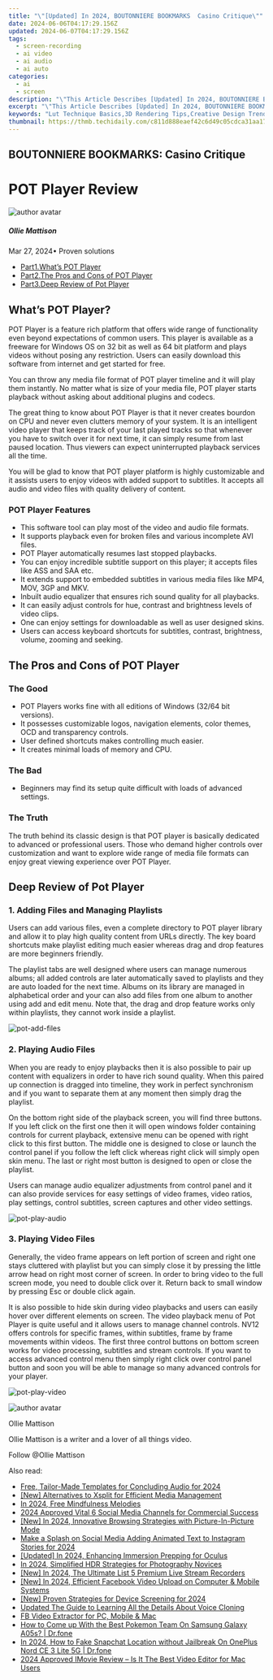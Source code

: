 ```yaml
---
title: "\"[Updated] In 2024, BOUTONNIERE BOOKMARKS  Casino Critique\""
date: 2024-06-06T04:17:29.156Z
updated: 2024-06-07T04:17:29.156Z
tags: 
  - screen-recording
  - ai video
  - ai audio
  - ai auto
categories: 
  - ai
  - screen
description: "\"This Article Describes [Updated] In 2024, BOUTONNIERE BOOKMARKS: Casino Critique\""
excerpt: "\"This Article Describes [Updated] In 2024, BOUTONNIERE BOOKMARKS: Casino Critique\""
keywords: "Lut Technique Basics,3D Rendering Tips,Creative Design Trends,Advanced Lut Usage,Color Grading Fundamentals,Innovative Artwork Creation,Visual Effects Mastery"
thumbnail: https://thmb.techidaily.com/c811d888eaef42c6d49c05cdca31aa1712344b1b90027a29f28c88cf9d7d9505.jpg
---
```


## BOUTONNIERE BOOKMARKS: Casino Critique

# POT Player Review

![author avatar](https://images.wondershare.com/filmora/article-images/ollie-mattison.jpg)

##### Ollie Mattison

 Mar 27, 2024• Proven solutions

* [Part1.What’s POT Player](#part1)
* [Part2.The Pros and Cons of POT Player](#part2)
* [Part3.Deep Review of Pot Player](#part3)

## What’s POT Player?

 POT Player is a feature rich platform that offers wide range of functionality even beyond expectations of common users. This player is available as a freeware for Windows OS on 32 bit as well as 64 bit platform and plays videos without posing any restriction. Users can easily download this software from internet and get started for free.

 You can throw any media file format of POT player timeline and it will play them instantly. No matter what is size of your media file, POT player starts playback without asking about additional plugins and codecs.

 The great thing to know about POT Player is that it never creates bourdon on CPU and never even clutters memory of your system. It is an intelligent video player that keeps track of your last played tracks so that whenever you have to switch over it for next time, it can simply resume from last paused location. Thus viewers can expect uninterrupted playback services all the time.

 You will be glad to know that POT player platform is highly customizable and it assists users to enjoy videos with added support to subtitles. It accepts all audio and video files with quality delivery of content.

### POT Player Features

* This software tool can play most of the video and audio file formats.
* It supports playback even for broken files and various incomplete AVI files.
* POT Player automatically resumes last stopped playbacks.
* You can enjoy incredible subtitle support on this player; it accepts files like ASS and SAA etc.
* It extends support to embedded subtitles in various media files like MP4, MOV, 3GP and MKV.
* Inbuilt audio equalizer that ensures rich sound quality for all playbacks.
* It can easily adjust controls for hue, contrast and brightness levels of video clips.
* One can enjoy settings for downloadable as well as user designed skins.
* Users can access keyboard shortcuts for subtitles, contrast, brightness, volume, zooming and seeking.

## The Pros and Cons of POT Player

### The Good

* POT Players works fine with all editions of Windows (32/64 bit versions).
* It possesses customizable logos, navigation elements, color themes, OCD and transparency controls.
* User defined shortcuts makes controlling much easier.
* It creates minimal loads of memory and CPU.

### The Bad

* Beginners may find its setup quite difficult with loads of advanced settings.

### The Truth

 The truth behind its classic design is that POT player is basically dedicated to advanced or professional users. Those who demand higher controls over customization and want to explore wide range of media file formats can enjoy great viewing experience over POT Player.

## Deep Review of Pot Player

### 1\. Adding Files and Managing Playlists

 Users can add various files, even a complete directory to POT player library and allow it to play high quality content from URLs directly. The key board shortcuts make playlist editing much easier whereas drag and drop features are more beginners friendly.

 The playlist tabs are well designed where users can manage numerous albums; all added controls are later automatically saved to playlists and they are auto loaded for the next time. Albums on its library are managed in alphabetical order and your can also add files from one album to another using add and edit menu. Note that, the drag and drop feature works only within playlists, they cannot work inside a playlist.

![ pot-add-files](https://images.wondershare.com/filmora/article-images/pot-add-files.jpg)

### 2\. Playing Audio Files

 When you are ready to enjoy playbacks then it is also possible to pair up content with equalizers in order to have rich sound quality. When this paired up connection is dragged into timeline, they work in perfect synchronism and if you want to separate them at any moment then simply drag the playlist.

 On the bottom right side of the playback screen, you will find three buttons. If you left click on the first one then it will open windows folder containing controls for current playback, extensive menu can be opened with right click to this first button. The middle one is designed to close or launch the control panel if you follow the left click whereas right click will simply open skin menu. The last or right most button is designed to open or close the playlist.

 Users can manage audio equalizer adjustments from control panel and it can also provide services for easy settings of video frames, video ratios, play settings, control subtitles, screen captures and other video settings.

![pot-play-audio ](https://images.wondershare.com/filmora/article-images/pot-play-audio.jpg)

### 3\. Playing Video Files

 Generally, the video frame appears on left portion of screen and right one stays cluttered with playlist but you can simply close it by pressing the little arrow head on right most corner of screen. In order to bring video to the full screen mode, you need to double click over it. Return back to small window by pressing Esc or double click again.

 It is also possible to hide skin during video playbacks and users can easily hover over different elements on screen. The video playback menu of Pot Player is quite useful and it allows users to manage channel controls. NV12 offers controls for specific frames, within subtitles, frame by frame movements within videos. The first three control buttons on bottom screen works for video processing, subtitles and stream controls. If you want to access advanced control menu then simply right click over control panel button and soon you will be able to manage so many advanced controls for your player.

![pot-play-video ](https://images.wondershare.com/filmora/article-images/pot-play-video.jpg)

![author avatar](https://images.wondershare.com/filmora/article-images/ollie-mattison.jpg)

Ollie Mattison

Ollie Mattison is a writer and a lover of all things video.

Follow @Ollie Mattison


<ins class="adsbygoogle"
     style="display:block"
     data-ad-format="autorelaxed"
     data-ad-client="ca-pub-7571918770474297"
     data-ad-slot="1223367746"></ins>



<ins class="adsbygoogle"
     style="display:block"
     data-ad-client="ca-pub-7571918770474297"
     data-ad-slot="8358498916"
     data-ad-format="auto"
     data-full-width-responsive="true"></ins>


<span class="atpl-alsoreadstyle">Also read:</span>
<div><ul>
<li><a href="https://vp-tips.techidaily.com/free-tailor-made-templates-for-concluding-audio-for-2024/"><u>Free, Tailor-Made Templates for Concluding Audio for 2024</u></a></li>
<li><a href="https://vp-tips.techidaily.com/new-alternatives-to-xsplit-for-efficient-media-management/"><u>[New] Alternatives to Xsplit for Efficient Media Management</u></a></li>
<li><a href="https://vp-tips.techidaily.com/in-2024-free-mindfulness-melodies/"><u>In 2024, Free Mindfulness Melodies</u></a></li>
<li><a href="https://vp-tips.techidaily.com/2024-approved-vital-6-social-media-channels-for-commercial-success/"><u>2024 Approved  Vital 6 Social Media Channels for Commercial Success</u></a></li>
<li><a href="https://vp-tips.techidaily.com/new-in-2024-innovative-browsing-strategies-with-picture-in-picture-mode/"><u>[New] In 2024, Innovative Browsing Strategies with Picture-In-Picture Mode</u></a></li>
<li><a href="https://vp-tips.techidaily.com/make-a-splash-on-social-media-adding-animated-text-to-instagram-stories-for-2024/"><u>Make a Splash on Social Media  Adding Animated Text to Instagram Stories for 2024</u></a></li>
<li><a href="https://vp-tips.techidaily.com/updated-in-2024-enhancing-immersion-prepping-for-oculus/"><u>[Updated] In 2024, Enhancing Immersion  Prepping for Oculus</u></a></li>
<li><a href="https://extra-guidance.techidaily.com/in-2024-simplified-hdr-strategies-for-photography-novices/"><u>In 2024, Simplified HDR Strategies for Photography Novices</u></a></li>
<li><a href="https://desktop-recording.techidaily.com/new-in-2024-the-ultimate-list-5-premium-live-stream-recorders/"><u>[New] In 2024, The Ultimate List  5 Premium Live Stream Recorders</u></a></li>
<li><a href="https://facebook-video-content.techidaily.com/new-in-2024-efficient-facebook-video-upload-on-computer-and-mobile-systems/"><u>[New] In 2024, Efficient Facebook Video Upload on Computer & Mobile Systems</u></a></li>
<li><a href="https://video-capture.techidaily.com/new-proven-strategies-for-device-screening-for-2024/"><u>[New] Proven Strategies for Device Screening for 2024</u></a></li>
<li><a href="https://ai-voice-clone.techidaily.com/updated-the-guide-to-learning-all-the-details-about-voice-cloning/"><u>Updated The Guide to Learning All the Details About Voice Cloning</u></a></li>
<li><a href="https://facebook-video-files.techidaily.com/fb-video-extractor-for-pc-mobile-and-mac/"><u>FB Video Extractor for PC, Mobile & Mac</u></a></li>
<li><a href="https://change-location.techidaily.com/how-to-come-up-with-the-best-pokemon-team-on-samsung-galaxy-a05s-drfone-by-drfone-virtual-android/"><u>How to Come up With the Best Pokemon Team On Samsung Galaxy A05s? | Dr.fone</u></a></li>
<li><a href="https://location-social.techidaily.com/in-2024-how-to-fake-snapchat-location-without-jailbreak-on-oneplus-nord-ce-3-lite-5g-drfone-by-drfone-virtual-android/"><u>In 2024, How to Fake Snapchat Location without Jailbreak On OnePlus Nord CE 3 Lite 5G | Dr.fone</u></a></li>
<li><a href="https://ai-video-editing.techidaily.com/1713942930239-2024-approved-imovie-review-is-it-the-best-video-editor-for-mac-users/"><u>2024 Approved IMovie Review – Is It The Best Video Editor for Mac Users</u></a></li>
</ul></div>
